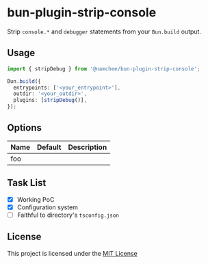 # bun-plugin-strip-console

Strip `console.*` and `debugger` statements from your `Bun.build` output.

## Usage

```ts
import { stripDebug } from '@namchee/bun-plugin-strip-console';

Bun.build({
  entrypoints: ['<your_entrypoint>'],
  outdir: '<your_outdir>',
  plugins: [stripDebug()],
});

```

## Options

| Name | Default | Description |
| ---- | ------- | ----------- |
| foo  |         |             |

## Task List

- [x] Working PoC
- [x] Configuration system
- [ ] Faithful to directory's `tsconfig.json`

## License

This project is licensed under the [MIT License](./LICENSE)